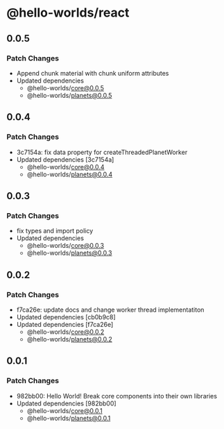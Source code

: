 # @hello-worlds/react

## 0.0.5

### Patch Changes

- Append chunk material with chunk uniform attributes
- Updated dependencies
  - @hello-worlds/core@0.0.5
  - @hello-worlds/planets@0.0.5

## 0.0.4

### Patch Changes

- 3c7154a: fix data property for createThreadedPlanetWorker
- Updated dependencies [3c7154a]
  - @hello-worlds/core@0.0.4
  - @hello-worlds/planets@0.0.4

## 0.0.3

### Patch Changes

- fix types and import policy
- Updated dependencies
  - @hello-worlds/core@0.0.3
  - @hello-worlds/planets@0.0.3

## 0.0.2

### Patch Changes

- f7ca26e: update docs and change worker thread implementatiton
- Updated dependencies [cb0b9c8]
- Updated dependencies [f7ca26e]
  - @hello-worlds/core@0.0.2
  - @hello-worlds/planets@0.0.2

## 0.0.1

### Patch Changes

- 982bb00: Hello World! Break core components into their own libraries
- Updated dependencies [982bb00]
  - @hello-worlds/core@0.0.1
  - @hello-worlds/planets@0.0.1
